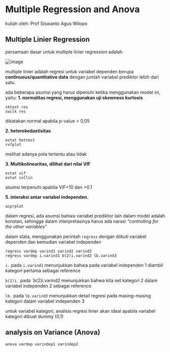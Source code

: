 # Multiple Regression and Anova
kuliah oleh: Prof Siswanto Agus Wilopo

## Multiple Linier Regression
persamaan dasar untuk multiple linier regression adalah

![image](https://github.com/user-attachments/assets/9f8475ab-0c61-447b-9809-4220d129fb63)

multiple linier adalah regresi untuk variabel dependen berupa **continuous/quantitative data** dengan jumlah variabel prediktor lebih dari satu.

ada beberapa asumsi yang harus dipenuhi ketika menggunakan model ini, yaitu:
**1. normalitas regresi, menggunakan uji skewness kurtosis**
```
sktest res
swilk res
```
dikatakan normal apabila p-value > 0,05

**2. heterokedastisitas**
```
estat hettest
rvfplot
```
melihat adanya pola tertentu atau tidak

**3. Multikolinearitas, dilihat dari nilai VIF**
```
estat vif
estat collin
```
asumsi terpenuhi apabila VIF<10 dan >0.1

**5. interaksi antar variabel independen.**
```
acprplot
```

dalam regresi, ada asumsi bahwa variabel prediktor lain dalam model adalah konstan, sehingga dalam interpretasinya harus ada narasi _"controlling for the other variables"_

dalam stata, menggunakan perintah `regress` dengan diikuti variabel dependen dan kemudian variabel independen
```
regress vardep varind1 varind2 varind3
regress vardep i.varind1 b(2)i.varind2 lb.varind3
```

`i.` pada `i.varind1` menunjukkan bahwa pada variabel independen 1 diambil kategori pertama sebagai reference

`b(2)i.` pada `b(2)i.varind2 menunjukkan bahwa kita set kategori 2 dalam variabel independen 2 sebagai reference

`lb.` pada `lb.varind3` menunjukkan detail regresi pada masing-masing kategori dalam variabel independen 3

untuk variabel kategori, analisis regresi linier akan ideal apabila variabel kategori dibuat dummy (0,1)

## analysis on Variance (Anova)
```
anova vardep varindep1 varindep2
```
